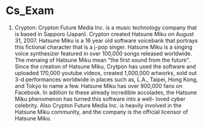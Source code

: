 # Cs_Exam
1) Crypton:
Crypton Future Media Inc. is a music technology company that is based in Sapporo (Japan). Crypton created Hatsune Miku on August 31, 2007. Hatsune Miku is a 16 year old software voicebank that portrays this fictional character that is a j-pop singer. Hatsune Miku is a singing voice synthesizer featured in over 100,000 songs released worldwide. The menaing of Hatsune Miku mean "the first sound from the future". Since the creation of Hatsune Miku, Crytpon has used the software and uploaded 170,000 youtube videos, created 1,000,000 artworks, sold out 3-d performances worldwide in places such as, L.A., Taipei, Hong Kong, and Tokyo to name a few. Hatsune Miku has over 900,000 fans on Facebook. In adiition to these already incredible accolades, the Hatsune Miku phenomenon has turned this software into a well- loved cyber celebrity. Also Crypton Future Media Inc. is heavily involved in the Hatsune Miku community, and the company is the official licensor of Hatsune Miku. 
